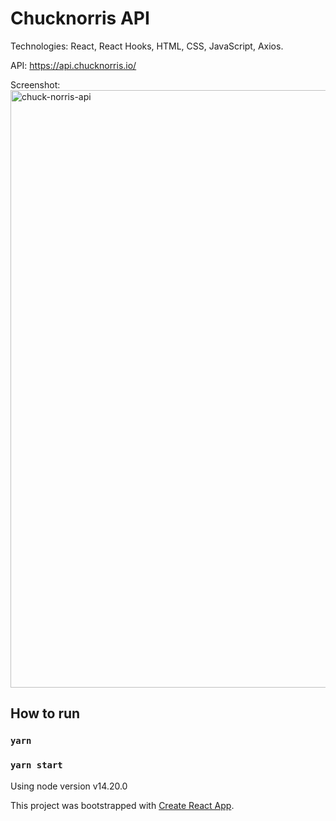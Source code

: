 # Chucknorris API
Technologies: React, React Hooks, HTML, CSS, JavaScript, Axios.

API: https://api.chucknorris.io/

Screenshot:
<img width="956" alt="chuck-norris-api" src="https://user-images.githubusercontent.com/42079577/214874700-29ed75dd-cd22-4380-a088-601ada0ba4d7.png">

## How to run
### `yarn`
### `yarn start`
Using node version v14.20.0


This project was bootstrapped with [Create React App](https://github.com/facebook/create-react-app).
